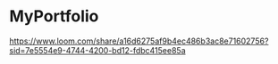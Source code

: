 # MyPortfolio
https://www.loom.com/share/a16d6275af9b4ec486b3ac8e71602756?sid=7e5554e9-4744-4200-bd12-fdbc415ee85a
